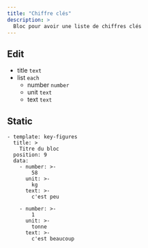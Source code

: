```yaml
---
title: "Chiffre clés"
description: >
  Bloc pour avoir une liste de chiffres clés
---
```


## Edit

* title ```text```
* list ```each```
  * number ```number```
  * unit ```text```
  * text ```text```


## Static

```
- template: key-figures
  title: >
    Titre du bloc
  position: 9
  data:
    - number: >-
        58
      unit: >-
        kg
      text: >-
        c'est peu
    
    - number: >-
        1
      unit: >-
        tonne
      text: >-
        c'est beaucoup
```
